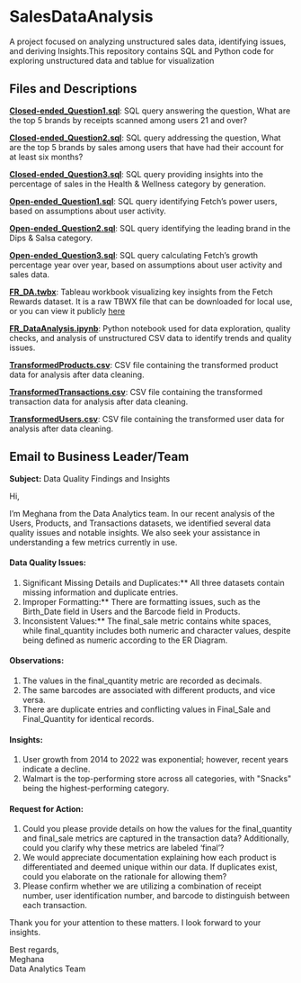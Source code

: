 
# SalesDataAnalysis
A project focused on analyzing unstructured sales data, identifying issues, and deriving Insights.This repository contains SQL and Python code for exploring unstructured data and tablue for visualization
## Files and Descriptions

[**Closed-ended_Question1.sql**](https://github.com/Mittameedi/SalesDataIntegrityHub/blob/main/Closed-ended_Question1.sql): SQL query answering the question, What are the top 5 brands by receipts scanned among users 21 and over?  


[**Closed-ended_Question2.sql**](https://github.com/Mittameedi/SalesDataIntegrityHub/blob/main/Closed-ended_Question2.sql): SQL query addressing the question, What are the top 5 brands by sales among users that have had their account for at least six months?  


[**Closed-ended_Question3.sql**](https://github.com/Mittameedi/SalesDataIntegrityHub/blob/main/Closed-ended_Question3.sql): SQL query providing insights into the percentage of sales in the Health & Wellness category by generation.  


[**Open-ended_Question1.sql**](https://github.com/Mittameedi/SalesDataIntegrityHub/blob/main/Open-ended_Question1.sql): SQL query identifying Fetch’s power users, based on assumptions about user activity.  


[**Open-ended_Question2.sql**](https://github.com/Mittameedi/SalesDataIntegrityHub/blob/main/Open-ended_Question2.sql): SQL query identifying the leading brand in the Dips & Salsa category.  


[**Open-ended_Question3.sql**](https://github.com/Mittameedi/SalesDataIntegrityHub/blob/main/Open-ended_Question3.sql): SQL query calculating Fetch’s growth percentage year over year, based on assumptions about user activity and sales data.  


[**FR_DA.twbx**](https://github.com/Mittameedi/SalesDataIntegrityHub/blob/main/FR_DA.twbx): Tableau workbook visualizing key insights from the Fetch Rewards dataset. It is a raw TBWX file that can be downloaded for local use, or you can view it publicly [here](https://public.tableau.com/app/profile/meghana5763/viz/FR_Data_Visualization/UserSalesDistribution?publish=yes)

[**FR_DataAnalysis.ipynb**](https://github.com/Mittameedi/SalesDataIntegrityHub/blob/main/FR_DataAnalysis.ipynb): Python notebook used for data exploration, quality checks, and analysis of unstructured CSV data to identify trends and quality issues.  


[**TransformedProducts.csv**](https://github.com/Mittameedi/SalesDataIntegrityHub/blob/main/TransformedProducts.csv): CSV file containing the transformed product data for analysis after data cleaning.  


[**TransformedTransactions.csv**](https://github.com/Mittameedi/SalesDataIntegrityHub/blob/main/TransformedTransactions.csv): CSV file containing the transformed transaction data for analysis after data cleaning.  


[**TransformedUsers.csv**](https://github.com/Mittameedi/SalesDataIntegrityHub/blob/main/TransformedUsers.csv): CSV file containing the transformed user data for analysis after data cleaning.  

## Email to Business Leader/Team

**Subject:** Data Quality Findings and Insights

Hi,

I’m Meghana from the Data Analytics team. In our recent analysis of the Users, Products, and Transactions datasets, we identified several data quality issues and notable insights. We also seek your assistance in understanding a few metrics currently in use.

#### Data Quality Issues:
1. Significant Missing Details and Duplicates:** All three datasets contain missing information and duplicate entries.
2. Improper Formatting:** There are formatting issues, such as the Birth_Date field in Users and the Barcode field in Products.
3. Inconsistent Values:** The final_sale metric contains white spaces, while final_quantity includes both numeric and character values, despite being defined as numeric according to the ER Diagram.

#### Observations:
1. The values in the final_quantity metric are recorded as decimals.
2. The same barcodes are associated with different products, and vice versa.
3. There are duplicate entries and conflicting values in Final_Sale and Final_Quantity for identical records.

#### Insights:
1. User growth from 2014 to 2022 was exponential; however, recent years indicate a decline.
2. Walmart is the top-performing store across all categories, with "Snacks" being the highest-performing category.

#### Request for Action:
1. Could you please provide details on how the values for the final_quantity and final_sale metrics are captured in the transaction data? Additionally, could you clarify why these metrics are labeled ‘final’?
2. We would appreciate documentation explaining how each product is differentiated and deemed unique within our data. If duplicates exist, could you elaborate on the rationale for allowing them?
3. Please confirm whether we are utilizing a combination of receipt number, user identification number, and barcode to distinguish between each transaction.

Thank you for your attention to these matters. I look forward to your insights.

Best regards,  
Meghana  
Data Analytics Team
